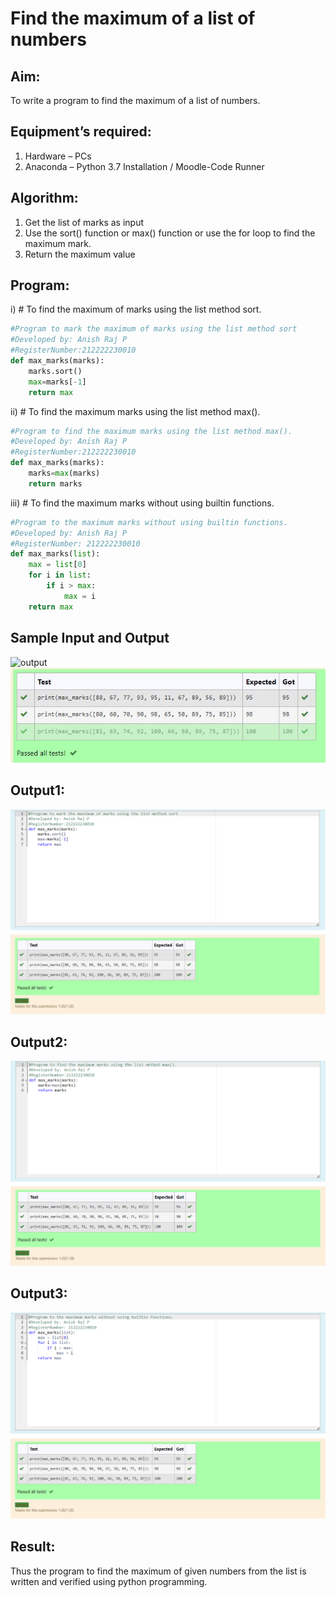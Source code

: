 # Find the maximum of a list of numbers
## Aim:
To write a program to find the maximum of a list of numbers.
## Equipment’s required:
1.	Hardware – PCs
2.	Anaconda – Python 3.7 Installation / Moodle-Code Runner
## Algorithm:
1.	Get the list of marks as input
2.	Use the sort() function or max() function or use the for loop to find the maximum mark.
3.	Return the maximum value
## Program:
i)	# To find the maximum of marks using the list method sort.
```Python
#Program to mark the maximum of marks using the list method sort
#Developed by: Anish Raj P
#RegisterNumber:212222230010
def max_marks(marks):
    marks.sort()
    max=marks[-1]
    return max
```
ii)	# To find the maximum marks using the list method max().
```Python
#Program to find the maximum marks using the list method max().
#Developed by: Anish Raj P
#RegisterNumber:212222230010
def max_marks(marks):
    marks=max(marks)
    return marks
```
iii) # To find the maximum marks without using builtin functions.
```Python
#Program to the maximum marks without using builtin functions.
#Developed by: Anish Raj P 
#RegisterNumber: 212222230010
def max_marks(list):
    max = list[0]
    for i in list:
        if i > max:
            max = i
    return max
```
## Sample Input and Output
![output](./img/max_marks1.jpg) 
![output](max_marks2.jpg)
## Output1:
![Output](1.png)
## Output2:
![Output](2.png)

## Output3:
![Output](3.png)
## Result:
Thus the program to find the maximum of given numbers from the list is written and verified using python programming.